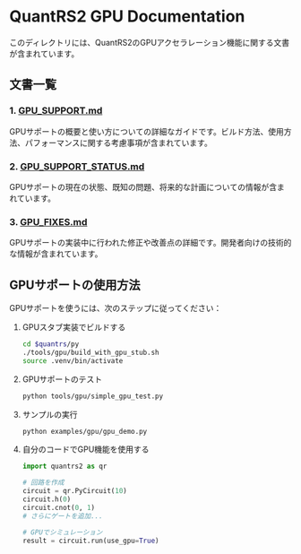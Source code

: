 # QuantRS2 GPU Documentation

このディレクトリには、QuantRS2のGPUアクセラレーション機能に関する文書が含まれています。

## 文書一覧

### 1. [GPU_SUPPORT.md](./GPU_SUPPORT.md)

GPUサポートの概要と使い方についての詳細なガイドです。ビルド方法、使用方法、パフォーマンスに関する考慮事項が含まれています。

### 2. [GPU_SUPPORT_STATUS.md](./GPU_SUPPORT_STATUS.md)

GPUサポートの現在の状態、既知の問題、将来的な計画についての情報が含まれています。

### 3. [GPU_FIXES.md](./GPU_FIXES.md)

GPUサポートの実装中に行われた修正や改善点の詳細です。開発者向けの技術的な情報が含まれています。

## GPUサポートの使用方法

GPUサポートを使うには、次のステップに従ってください：

1. GPUスタブ実装でビルドする
   ```bash
   cd $quantrs/py
   ./tools/gpu/build_with_gpu_stub.sh
   source .venv/bin/activate
   ```

2. GPUサポートのテスト
   ```bash
   python tools/gpu/simple_gpu_test.py
   ```

3. サンプルの実行
   ```bash
   python examples/gpu/gpu_demo.py
   ```

4. 自分のコードでGPU機能を使用する
   ```python
   import quantrs2 as qr
   
   # 回路を作成
   circuit = qr.PyCircuit(10)
   circuit.h(0)
   circuit.cnot(0, 1)
   # さらにゲートを追加...
   
   # GPUでシミュレーション
   result = circuit.run(use_gpu=True)
   ```